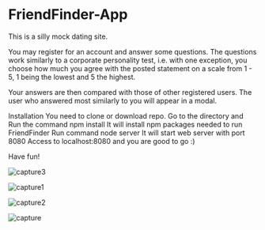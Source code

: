 # FriendFinder-App


This is a silly mock dating site.

You may register for an account and answer some questions. The questions work similarly to a corporate personality test, i.e. with one exception, you choose how much you agree with the posted statement on a scale from 1 - 5, 1 being the lowest and 5 the highest.

Your answers are then compared with those of other registered users. The user who answered most similarly to you will appear in a modal.

Installation
You need to clone or download repo.
Go to the directory and Run the command npm install
It will install npm packages needed to run FriendFinder
Run command node server
It will start web server with port 8080
Access to localhost:8080 and you are good to go :)

Have fun!



![capture3](https://user-images.githubusercontent.com/32559085/39950914-264b8242-5553-11e8-9b76-968ce5aa2a61.PNG)

![capture1](https://user-images.githubusercontent.com/32559085/39950869-bed00eb2-5552-11e8-920a-d19a7a88e7de.PNG)

![capture2](https://user-images.githubusercontent.com/32559085/39950871-c148a7e4-5552-11e8-82ab-f941d7316a88.PNG)

![capture](https://user-images.githubusercontent.com/32559085/39950878-cf4c83ce-5552-11e8-9f87-1e869d2b7ef2.PNG)
